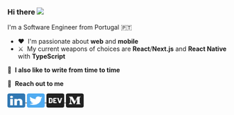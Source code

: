 ### Hi there <img src="https://media.giphy.com/media/hvRJCLFzcasrR4ia7z/giphy.gif" width="25px">

I'm a Software Engineer from Portugal 🇵🇹

- ❤️ &nbsp;I'm passionate about **web** and **mobile**
- ⚔️ &nbsp;My current weapons of choices are **React**/**Next.js** and **React Native** with **TypeScript**

📕 &nbsp;**I also like to write from time to time**
<!-- BLOG-POST-LIST:START -->

<!-- BLOG-POST-LIST:END -->

💬 &nbsp;**Reach out to me**

<a href="https://www.linkedin.com/in/jomifepe" target="blank">
  <img align="center" src="icons/linkedin.svg" alt="linkedin logo" height="32" width="40" />
</a>
<a href="https://twitter.com/jomifepe" target="blank">
  <img align="center" src="icons/twitter.svg" alt="twitter logo" height="32" width="40" />
</a>
<a href="https://dev.to/jomifepe" target="blank">
  <img align="center" src="icons/dev-to.svg" alt="dev.to logo" height="32" width="40" />
</a>
<a href="https://medium.com/@jomifepe" target="blank">
  <img align="center" src="icons/medium.svg" alt="medium logo" height="32" width="40" />
</a>